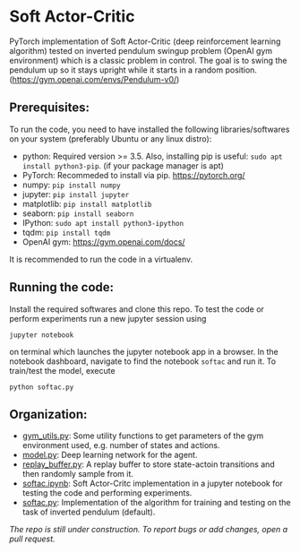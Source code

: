 # Soft Actor-Critic
PyTorch implementation of Soft Actor-Critic (deep reinforcement learning algorithm) tested on inverted pendulum swingup problem 
(OpenAI gym environment) which is a classic problem in control. The goal is to swing the pendulum up so it stays upright while it 
starts in a random position. (https://gym.openai.com/envs/Pendulum-v0/)

## Prerequisites:
To run the code, you need to have installed the following libraries/softwares on your system (preferably Ubuntu or any linux distro):
* python: Required version >= 3.5. Also, installing pip is useful: `sudo apt install python3-pip`. (if your package manager is apt)
* PyTorch: Recommeded to install via pip. https://pytorch.org/
* numpy: `pip install numpy`
* jupyter: `pip install jupyter`
* matplotlib: `pip install matplotlib`
* seaborn: `pip install seaborn`
* IPython: `sudo apt install python3-ipython`
* tqdm: `pip install tqdm` 
* OpenAI gym: https://gym.openai.com/docs/

It is recommended to run the code in a virtualenv.

## Running the code:
Install the required softwares and clone this repo. To test the code or perform experiments run a new jupyter session using
```
jupyter notebook
```
on terminal which launches the jupyter notebook app in a browser. In the notebook dashboard, navigate to find the notebook `softac` and run it.
To train/test the model, execute 
```
python softac.py
```
## Organization:
* [gym_utils.py](https://github.com/kushagra06/SAC/blob/master/gym_utils.py): 
Some utility functions to get parameters of the gym environment used, e.g. number of states and actions.
* [model.py](https://github.com/kushagra06/SAC/blob/master/model.py): Deep learning network for the agent. 
* [replay_buffer.py](https://github.com/kushagra06/SAC/blob/master/replay_buffer.py): A replay buffer to store state-actoin transitions and then randomly sample from it. 
* [softac.ipynb](https://github.com/kushagra06/SAC/blob/master/softac.ipynb): Soft Actor-Critc implementation in a jupyter notebook for testing the code and performing experiments. 
* [softac.py](https://github.com/kushagra06/SAC/blob/master/softac.py): Implementation of the algorithm for training and testing on the task of inverted pendulum (default). 

*The repo is still under construction. To report bugs or add changes, open a pull request.*
